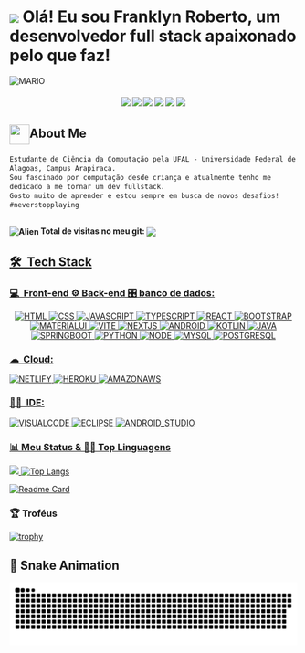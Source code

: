 # <img align="center" src="https://raw.githubusercontent.com/hadesfranklyn/hadesfranklyn/master/welcome.gif" width="80px"> Olá! Eu sou Franklyn Roberto, um desenvolvedor full stack apaixonado pelo que faz!

![MARIO](https://user-images.githubusercontent.com/70382532/138322189-2db8df52-9dcb-40a0-88a8-c365466bd33d.gif)


<h4 align="center">
    <div>
        <a href="https://api.whatsapp.com/send?phone=82999915558"><img src="https://img.shields.io/badge/Whatsapp-239120?style=for-the-badge&logo=whatsapp&logoColor=white" /></a>
        <a href="https://www.instagram.com/franklyn_r.s" target="_blank"><img src="https://img.shields.io/badge/-Instagram-%23E4405F?style=for-the-badge&logo=instagram&logoColor=white" target="_blank"></a>
        <a href="https://discord.gg/CTUjFnsz" target="_blank"><img src="https://img.shields.io/badge/Discord-7289DA?style=for-the-badge&logo=discord&logoColor=white" target="_blank"></a>
        <a href="https://www.youtube.com/channel/UCSppGbotlcDQ17B-7Dw4Gog"><img src="https://img.shields.io/badge/YouTube-FF0000?style=for-the-badge&logo=youtube&logoColor=white" /></a>
        <a href="mailto:franklyn.silva@arapiraca.ufal.br"><img src="https://img.shields.io/badge/Gmail-D14836?style=for-the-badge&logo=gmail&logoColor=white" /></a>
        <a href="https://www.linkedin.com/in/franklyn-roberto-da-silva-9b6a871a8/" target="_blank"><img src="https://img.shields.io/badge/-LinkedIn-%230077B5?style=for-the-badge&logo=linkedin&logoColor=white" target="_blank">
        </a>
</h4>

## <img align="center" src="https://raw.githubusercontent.com/hadesfranklyn/hadesfranklyn/master/manopla.gif" width="35px" height="35">About Me

```
Estudante de Ciência da Computação pela UFAL - Universidade Federal de Alagoas, Campus Arapiraca.
Sou fascinado por computação desde criança e atualmente tenho me dedicado a me tornar um dev fullstack.
Gosto muito de aprender e estou sempre em busca de novos desafios! #neverstopplaying
```

##
<h4><img align="center"  alt="Alien" width="200" height="200" src="https://64.media.tumblr.com/7d6c6006d54d3f32a22badac769049e3/tumblr_inline_ojj9i5v6wV1sp1kfz_500.gifv"> Total de visitas no meu git:  <img align="center" src="https://profile-counter.glitch.me/hadesfranklyn/count.svg"></h4></li>
   





 
<!-- <i> <strong>👀 Total de visitas no meu git:</strong> </i>  ![Visitor Badge](https://visitor-badge.laobi.icu/badge?page_id=hadesfranklyn.hadesfranklyn) -->
##
<div>
  <a href="https://github.com/hadesfranklyn">
  
<h2> 🛠 &nbsp;Tech Stack</h2>
<h3>💻 &nbsp;Front-end ⚙️ Back-end 🎛 banco de dados:</h3>

<div align="center">

![HTML](https://img.shields.io/badge/HTML5-DD4B25?style=for-the-badge&logo=html5&logoColor=white)
![CSS](https://img.shields.io/badge/CSS3-254BDD?style=for-the-badge&logo=css3&logoColor=white)
![JAVASCRIPT](https://img.shields.io/badge/JavaScript-EFD81D?style=for-the-badge&logo=javascript&logoColor=black)
![TYPESCRIPT](https://img.shields.io/badge/TypeScript-2F74C0?style=for-the-badge&logo=typescript&logoColor=white)
![REACT](https://img.shields.io/badge/React-20232A?style=for-the-badge&logo=react&logoColor=5ed3f3)
![BOOTSTRAP](https://img.shields.io/badge/Bootstrap-6e41a4?style=for-the-badge&logo=bootstrap&logoColor=white)
![MATERIALUI](https://custom-icon-badges.herokuapp.com/badge/Material--UI-F7F7F7?style=for-the-badge&logo=material-ui-1&logoColor=007BF7)
![VITE](https://img.shields.io/badge/Vite-770ba8?style=for-the-badge&logo=vite&logoColor=f7c01c)
![NEXTJS](https://img.shields.io/badge/Next.js-00000F?style=for-the-badge&logo=next.js&logoColor=white)
![ANDROID](https://img.shields.io/badge/Android-4c7394?style=for-the-badge&logo=android&logoColor=A4C639)
![KOTLIN](https://img.shields.io/badge/Kotlin-533BA7?style=for-the-badge&logo=kotlin&logoColor=E96F0F)
![JAVA](https://custom-icon-badges.herokuapp.com/badge/Java-C63842?style=for-the-badge&logo=icons8-javaf&logoColor=black)
![SPRINGBOOT](https://img.shields.io/badge/Spring-6AAD3D?style=for-the-badge&logo=spring&logoColor=white)
![PYTHON](https://custom-icon-badges.herokuapp.com/badge/Python-EFEFEF?style=for-the-badge&logo=python-5)
![NODE](https://img.shields.io/badge/Node.js-404137?style=for-the-badge&logo=node.js&logoColor=8CC84B)
![MYSQL](https://custom-icon-badges.herokuapp.com/badge/MySQL-CE8B2C?style=for-the-badge&logo=mysql-6)
![POSTGRESQL](https://img.shields.io/badge/PostgreSQL-336791?style=for-the-badge&logo=postgresql&logoColor=white)

</div>
<!-- <h3>⚙️ &nbsp;Back-end e banco de dados:</h3> -->


<h3>☁ &nbsp;Cloud:</h3>

![NETLIFY](https://img.shields.io/badge/Netlify-25C7B7?style=for-the-badge&logo=netlify&logoColor=white)
![HEROKU](https://img.shields.io/badge/Heroku-6762A5?style=for-the-badge&logo=heroku&logoColor=white)
![AMAZONAWS](https://custom-icon-badges.herokuapp.com/badge/Amazon_AWS-231F20?style=for-the-badge&logo=amazon-icon-1)

<h3>👩‍💻  &nbsp;IDE:</h3>

![VISUALCODE](https://img.shields.io/badge/Visual_Studio_Code-3C99D4?style=for-the-badge&logo=visual%20studio%20code&logoColor=white)
![ECLIPSE](https://custom-icon-badges.herokuapp.com/badge/Eclipse-18132d?style=for-the-badge&logo=eclipse-11)
![ANDROID_STUDIO](https://img.shields.io/badge/Android_studio-7EB048?style=for-the-badge&logo=android%20studio&logoColor=white)

### 📊 Meu Status & 👩‍💻 Top Linguagens

<img height="180em" src="https://github-readme-stats.vercel.app/api?username=hadesfranklyn&show_icons=true&theme=dracula&include_all_commits=true&count_private=true"/> ![Top Langs](https://github-readme-stats.vercel.app/api/top-langs/?username=hadesfranklyn&hide=TeX&layout=compact&theme=dracula)

[![Readme Card](https://github-readme-stats.vercel.app/api/pin/?username=hadesfranklyn&repo=github-readme-stats&theme=dracula)](https://github.com/hadesfranklyn/github-readme-stats)
   

<!-- <img height="180em" src="https://github-readme-stats.vercel.app/api/top-langs/?username=hadesfranklyn&langs_count=7&theme=dracula"/> -->
<!-- ![Top Langs](https://github-readme-stats.vercel.app/api/top-langs/?username=hadesfranklyn&hide=TeX&theme=dracula) -->

### 🏆 Troféus



[![trophy](https://github-profile-trophy.vercel.app/?username=hadesfranklyn&theme=dracula&row=1&no-frame=true)](https://github.com/hadesfranklyn/github-profile-trophy)

## 🐍 Snake Animation

![Snake animation](https://github.com/hadesfranklyn/hadesfranklyn/blob/output/github-contribution-grid-snake.svg)

</div>


